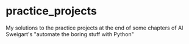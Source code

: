 # practice_projects
My solutions to the practice projects at the end of some chapters of Al Sweigart's "automate the boring stuff with Python"
